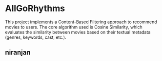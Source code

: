 # AllGoRhythms
This project implements a Content-Based Filtering approach to recommend movies to users. The core algorithm used is Cosine Similarity, which evaluates the similarity between movies based on their textual metadata (genres, keywords, cast, etc.).
## niranjan
